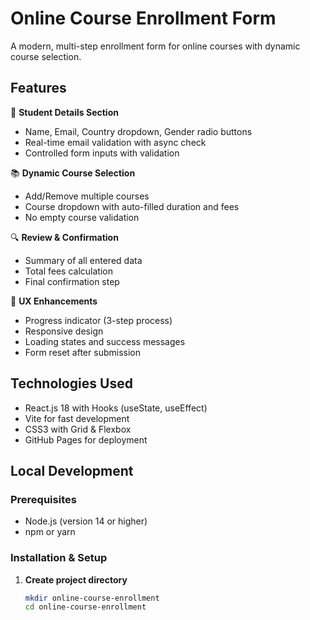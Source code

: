 # Online Course Enrollment Form

A modern, multi-step enrollment form for online courses with dynamic course selection.

## Features

👤 **Student Details Section**
- Name, Email, Country dropdown, Gender radio buttons
- Real-time email validation with async check
- Controlled form inputs with validation

📚 **Dynamic Course Selection**
- Add/Remove multiple courses
- Course dropdown with auto-filled duration and fees
- No empty course validation

🔍 **Review & Confirmation**
- Summary of all entered data
- Total fees calculation
- Final confirmation step

🎯 **UX Enhancements**
- Progress indicator (3-step process)
- Responsive design
- Loading states and success messages
- Form reset after submission

## Technologies Used

- React.js 18 with Hooks (useState, useEffect)
- Vite for fast development
- CSS3 with Grid & Flexbox
- GitHub Pages for deployment

## Local Development

### Prerequisites
- Node.js (version 14 or higher)
- npm or yarn

### Installation & Setup

1. **Create project directory**
   ```bash
   mkdir online-course-enrollment
   cd online-course-enrollment